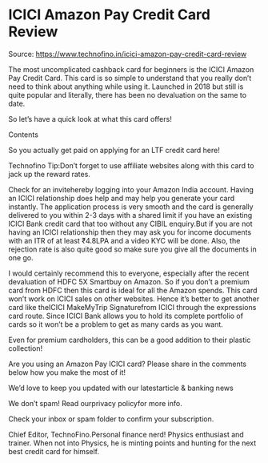# ICICI Amazon Pay Credit Card Review

Source: https://www.technofino.in/icici-amazon-pay-credit-card-review

The most uncomplicated cashback card for beginners is the ICICI Amazon Pay Credit Card. This card is so simple to understand that you really don’t need to think about anything while using it. Launched in 2018 but still is quite popular and literally, there has been no devaluation on the same to date.

So let’s have a quick look at what this card offers!

Contents

So you actually get paid on applying for an LTF credit card here!

Technofino Tip:Don’t forget to use affiliate websites along with this card to jack up the reward rates.

Check for an invitehereby logging into your Amazon India account. Having an ICICI relationship does help and may help you generate your card instantly. The application process is very smooth and the card is generally delivered to you within 2-3 days with a shared limit if you have an existing ICICI Bank credit card that too without any CIBIL enquiry.But if you are not having an ICICI relationship then they may ask you for income documents with an ITR of at least ₹4.8LPA and a video KYC will be done. Also, the rejection rate is also quite good so make sure you give all the documents in one go.

I would certainly recommend this to everyone, especially after the recent devaluation of HDFC 5X Smartbuy on Amazon. So if you don’t a premium card from HDFC then this card is ideal for all the Amazon spends. This card won’t work on ICICI sales on other websites. Hence it’s better to get another card like theICICI MakeMyTrip Signaturefrom ICICI through the expressions card route. Since ICICI Bank allows you to hold its complete portfolio of cards so it won’t be a problem to get as many cards as you want.

Even for premium cardholders, this can be a good addition to their plastic collection!

Are you using an Amazon Pay ICICI card? Please share in the comments below how you make the most of it!

We’d love to keep you updated with our latestarticle & banking news

We don’t spam! Read ourprivacy policyfor more info.

Check your inbox or spam folder to confirm your subscription.

Chief Editor, TechnoFino.Personal finance nerd! Physics enthusiast and trainer. When not into Physics, he is minting points and hunting for the next best credit card for himself.